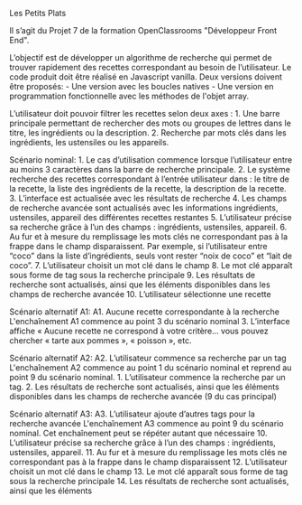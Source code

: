 Les Petits Plats

Il s’agit du Projet 7 de la formation OpenClassrooms "Développeur Front End".

L’objectif est de développer un algorithme de recherche qui permet de trouver rapidement des recettes correspondant au besoin de l’utilisateur.
Le code produit doit être réalisé en Javascript vanilla.
Deux versions doivent être proposés:
    - Une version avec les boucles natives
    - Une version en programmation fonctionnelle avec les méthodes de l'objet array.

L’utilisateur doit pouvoir filtrer les recettes selon deux axes : 
    1. Une barre principale permettant de rechercher des mots ou groupes de lettres dans le titre, les ingrédients ou la description. 
    2. Recherche par mots clés dans les ingrédients, les ustensiles ou 
    les appareils. 

Scénario nominal:
    1. Le cas d’utilisation commence lorsque l’utilisateur entre au moins 3 caractères dans la barre de recherche principale. 
    2. Le système recherche des recettes correspondant à l’entrée utilisateur dans : le titre de la recette, la liste des ingrédients de la recette, la     description de la recette. 
    3. L’interface est actualisée avec les résultats de recherche 
    4. Les champs de recherche avancée sont actualisés avec les informations ingrédients, ustensiles, appareil des différentes recettes restantes 
    5. L’utilisateur précise sa recherche grâce à l’un des champs : ingrédients, ustensiles, appareil. 
    6. Au fur et à mesure du remplissage les mots clés ne correspondant pas à la frappe dans le champ disparaissent. Par exemple, si l’utilisateur entre “coco” dans la liste d’ingrédients, seuls vont rester “noix de coco” et “lait de coco”.
    7. L’utilisateur choisit un mot clé dans le champ 
    8. Le mot clé apparaît sous forme de tag sous la recherche principale 
    9. Les résultats de recherche sont actualisés, ainsi que les éléments disponibles dans les champs de recherche avancée 
    10. L’utilisateur sélectionne une recette 


Scénario alternatif A1:
A1. Aucune recette correspondante à la recherche 
    L'enchaînement A1 commence au point 3 du scénario nominal 
    3. L’interface affiche « Aucune recette ne correspond à votre critère... vous pouvez chercher « tarte aux pommes », « poisson », etc. 

Scénario alternatif A2:
A2. L’utilisateur commence sa recherche par un tag 
    L'enchaînement A2 commence au point 1 du scénario nominal et reprend au point 9 
    du scénario nominal. 
    1. L’utilisateur commence la recherche par un tag. 
    2. Les résultats de recherche sont actualisés, ainsi que les éléments disponibles dans les champs de recherche avancée (9 du cas principal) 

Scénario alternatif A3:
A3. L’utilisateur ajoute d’autres tags pour la recherche avancée 
    L'enchaînement A3 commence au point 9 du scénario nominal. Cet enchaînement peut
    se répéter autant que nécessaire 
    10. L’utilisateur précise sa recherche grâce à l’un des champs : ingrédients, ustensiles, appareil. 
    11. Au fur et à mesure du remplissage les mots clés ne correspondant pas à la frappe dans le champ disparaissent 
    12. L’utilisateur choisit un mot clé dans le champ 
    13. Le mot clé apparaît sous forme de ​tag​ sous la recherche principale 
    14. Les résultats de recherche sont actualisés, ainsi que les éléments